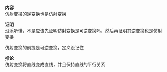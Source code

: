 **内容**  
仿射变换的逆变换也是仿射变换  
  
**证明**  
没添听懂，不是应该先证明仿射变换是可逆变换吗，然后再证明其逆变换也是仿射变换  
  
仿射变换的前提是可逆变换，定义没记住  
  
**推论**  
仿射变换将直线变成直线，并且保持直线的平行关系  

